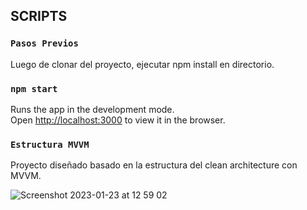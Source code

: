 
## SCRIPTS

### `Pasos Previos`
Luego de clonar del proyecto, ejecutar npm install en directorio.

### `npm start`

Runs the app in the development mode.\
Open [http://localhost:3000](http://localhost:3000) to view it in the browser.


### `Estructura MVVM`
Proyecto diseñado basado en la estructura del clean architecture con MVVM.

![Screenshot 2023-01-23 at 12 59 02](https://user-images.githubusercontent.com/65879583/214086789-470a7a55-4e64-47a1-a489-33f10a04e927.png)

